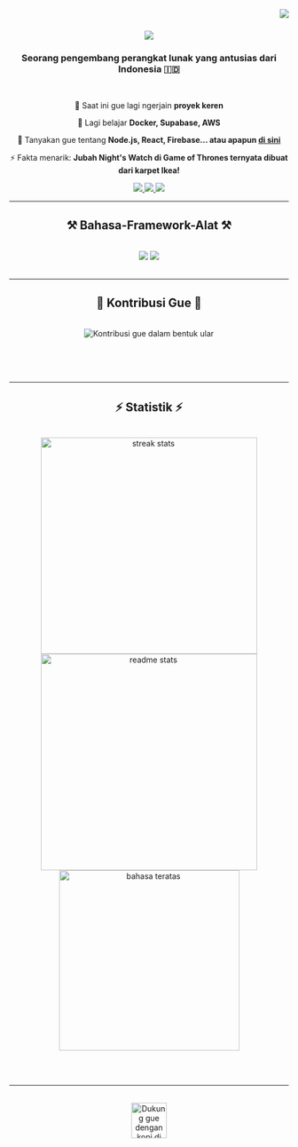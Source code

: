 <img align="right" src="https://visitor-badge.laobi.icu/badge?page_id=wen.wen" />

<h1 align="center">
    <img src="https://readme-typing-svg.herokuapp.com/?font=Righteous&size=35&center=true&vCenter=true&width=500&height=70&duration=4000&lines=Halo!+👋;+Gue+Wen!;" />
</h1>

<h3 align="center">Seorang pengembang perangkat lunak yang antusias dari Indonesia 🇮🇩</h3>

<br/>

<div align="center">
 
 🔭 Saat ini gue lagi ngerjain **proyek keren**
 
 🌱 Lagi belajar **Docker, Supabase, AWS**

💬 Tanyakan gue tentang **Node.js, React, Firebase... atau apapun [di sini](https://github.com/wen/wen/issues)**

⚡ Fakta menarik: **Jubah Night's Watch di Game of Thrones ternyata dibuat dari karpet Ikea!**

</div>
 
<div align="center"> 
  <a href="mailto:wen.email@gmail.com">
    <img src="https://img.shields.io/badge/Gmail-333333?style=for-the-badge&logo=gmail&logoColor=red" />
  </a>
  <a href="https://linkedin.com/in/wen" target="_blank">
    <img src="https://img.shields.io/badge/LinkedIn-0077B5?style=for-the-badge&logo=linkedin&logoColor=white" target="_blank" />
  </a>
  <a href="https://wen.github.io" target="_blank">
     <img src="https://img.shields.io/badge/Portofolio-FF5722?style=for-the-badge&logo=todoist&logoColor=white" target="_blank" />
  </a>
</div>

<hr/>
 
<h2 align="center">⚒️ Bahasa-Framework-Alat ⚒️</h2>
<br/>
<div align="center">
    <img src="https://skillicons.dev/icons?i=react,bootstrap,mui,html,css,vscode,github,figma,tailwind,git,r" />
    <img src="https://skillicons.dev/icons?i=nodejs,python,javascript,typescript,express,firebase,mongodb,c,java,nextjs,mysql,flask" /><br>
</div>

<br/>
<hr/>

<div align="center">
  <h2>🐍 Kontribusi Gue 🐍</h2>
  <br>
  <img alt="Kontribusi gue dalam bentuk ular" src="https://raw.githubusercontent.com/wen/wen/output/github-contribution-grid-snake.svg" />
  
  <br/><br/><br/>
</div>

<hr/>

<h2 align="center">⚡ Statistik ⚡</h2>
<br>
<div align=center>
  <img width=390 src="https://github-readme-streak-stats-wen.vercel.app/?user=wen&count_private=true&theme=react&border_radius=10" alt="streak stats"/>
  <img width=390 src="https://github-readme-stats-wen.vercel.app/api?username=wen&count_private=true&show_icons=true&theme=react&rank_icon=github&border_radius=10" alt="readme stats" />
  <br/>
  <img width=325 align="center" src="https://github-readme-stats-wen.vercel.app/api/top-langs/?username=wen&hide=HTML&langs_count=8&layout=compact&theme=react&border_radius=10&size_weight=0.5&count_weight=0.5&exclude_repo=github-readme-stats" alt="bahasa teratas" />
</div>

<br/><br/>

<hr/>

<br/>

<div align="center">
<a href='https://ko-fi.com/V7V4RAK9C' target='_blank'><img height='64' style='border:0px;height:64px;' src='https://storage.ko-fi.com/cdn/kofi1.png?v=3' border='0' alt='Dukung gue dengan kopi di ko-fi.com' /></a>
</div>

<br/>
